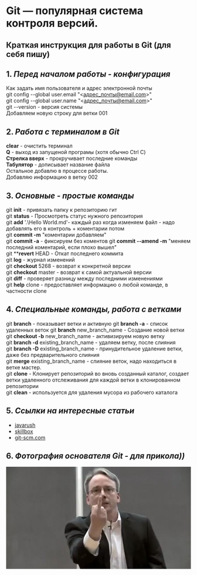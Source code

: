 # Git — популярная система контроля версий.

## Краткая инструкция для работы в Git (для себя пишу)

## 1. *Перед началом работы - конфигурация*
Как задать имя пользователя и адрес электронной почты  
git config --global user.email "<адрес_почты@email.com>"  
git config --global user.name "<адрес_почты@email.com>"  
git --version  - версия системы  
Добавляем новую строку для ветки 001



## 2. *Работа с терминалом в Git*  
**clear** - очистить терминал  
**Q** - выход из запущеной програмы (хотя обычно Сtrl C)  
**Стрелка вверх** - прокручивает последние команды  
**Табулятор** - дописывает название файла  
Остальное добавлю в процессе работы.    
Добавляю информацию в ветку 002   


## 3. *Основные - простые команды*  
git **init** - привязать папку к репозиторию гит  
git **status** - Просмотреть статус нужного репозитория  
git **add** '.\Hello World.md'- каждый раз когда изменяем файл - надо добавлять его в контроль + коментарии потом    
git **commit -m** "коментарии добавляем"  
git **commit -a** - фиксируем без коментов
git **commit --amend -m** "меняем последний коментарий, если плохо вышел"  
git ****revert** HEAD - Откат последнего коммита      
git **log** - журнал изменений  
git **checkout** 5268 - возврат к конкретной версии   
git **checkout** master - возврат к самой актуальной версии  
git **diff**  - проверяет разницу между последними изменениями  
git **help** clone - предоставляет информацию о любой команде, в частности clone   

## 4. *Специальные команды, работа с ветками* 
git **branch** - показывает ветки и активную 
git **branch -a**  - список удаленных веток 
git **branch** new_branch_name -  Создание новой ветки  
git **checkout -b** new_branch_name  - активизируем новую ветку    
git **branch -d** existing_branch_name - удаляем ветку, после слияния   
git **branch -D** existing_branch_name - принудительное удаление ветки, даже без предварительного слияния    
git **merge** existing_branch_name -  слияние веток, надо находиться в ветке мастер.  
git **clone** - Клонирует репозиторий во вновь созданный каталог, создает ветки удаленного отслеживания для каждой ветки в клонированном репозитории  
git **clean** - используется для удаления мусора из рабочего каталога  


## 5. *Ссылки на интересные статьи*
+ [javarush](https://javarush.com/groups/posts/2683-nachalo-rabotih-s-git-podrobnihy-gayd-dlja-novichkov)   
+ [skillbox](https://skillbox.ru/media/code/yazyk-razmetki-markdown-shpargalka-po-sintaksisu-s-primerami/)  
+ [git-scm.com](https://git-scm.com/book/ru/v2/%D0%9F%D1%80%D0%B8%D0%BB%D0%BE%D0%B6%D0%B5%D0%BD%D0%B8%D0%B5-C%3A-%D0%9A%D0%BE%D0%BC%D0%B0%D0%BD%D0%B4%D1%8B-Git-%D0%9E%D1%81%D0%BD%D0%BE%D0%B2%D0%BD%D1%8B%D0%B5-%D0%BA%D0%BE%D0%BC%D0%B0%D0%BD%D0%B4%D1%8B)  

## 6. *Фотография основателя Git - для прикола))* 

![вот вам](Linus.jpg)